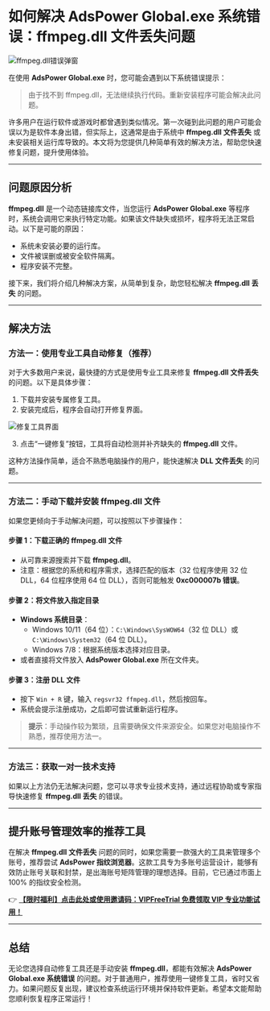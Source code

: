# 如何解决 AdsPower Global.exe 系统错误：ffmpeg.dll 文件丢失问题

![ffmpeg.dll错误弹窗](https://198301.xyz/img/947957502127673.webp)

在使用 **AdsPower Global.exe** 时，您可能会遇到以下系统错误提示：

> 由于找不到 ffmpeg.dll，无法继续执行代码。重新安装程序可能会解决此问题。

许多用户在运行软件或游戏时都曾遇到类似情况。第一次碰到此问题的用户可能会误以为是软件本身出错，但实际上，这通常是由于系统中 **ffmpeg.dll 文件丢失** 或未安装相关运行库导致的。本文将为您提供几种简单有效的解决方法，帮助您快速修复问题，提升使用体验。

---

## 问题原因分析

**ffmpeg.dll** 是一个动态链接库文件，当您运行 **AdsPower Global.exe** 等程序时，系统会调用它来执行特定功能。如果该文件缺失或损坏，程序将无法正常启动。以下是可能的原因：

- 系统未安装必要的运行库。
- 文件被误删或被安全软件隔离。
- 程序安装不完整。

接下来，我们将介绍几种解决方案，从简单到复杂，助您轻松解决 **ffmpeg.dll 丢失** 的问题。

---

## 解决方法

### 方法一：使用专业工具自动修复（推荐）

对于大多数用户来说，最快捷的方式是使用专业工具来修复 **ffmpeg.dll 文件丢失** 的问题。以下是具体步骤：

1. 下载并安装专属修复工具。
2. 安装完成后，程序会自动打开修复界面。

![修复工具界面](https://198301.xyz/img/6915488664070285.webp)

3. 点击“一键修复”按钮，工具将自动检测并补齐缺失的 **ffmpeg.dll** 文件。

这种方法操作简单，适合不熟悉电脑操作的用户，能快速解决 **DLL 文件丢失** 的问题。

---

### 方法二：手动下载并安装 ffmpeg.dll 文件

如果您更倾向于手动解决问题，可以按照以下步骤操作：

#### 步骤 1：下载正确的 ffmpeg.dll 文件
- 从可靠来源搜索并下载 **ffmpeg.dll**。
- 注意：根据您的系统和程序需求，选择匹配的版本（32 位程序使用 32 位 DLL，64 位程序使用 64 位 DLL），否则可能触发 **0xc000007b 错误**。

#### 步骤 2：将文件放入指定目录
- **Windows 系统目录**：
  - Windows 10/11（64 位）：`C:\Windows\SysWOW64`（32 位 DLL）或 `C:\Windows\System32`（64 位 DLL）。
  - Windows 7/8：根据系统版本选择对应目录。
- 或者直接将文件放入 **AdsPower Global.exe** 所在文件夹。

#### 步骤 3：注册 DLL 文件
- 按下 `Win + R` 键，输入 `regsvr32 ffmpeg.dll`，然后按回车。
- 系统会提示注册成功，之后即可尝试重新运行程序。

> **提示**：手动操作较为繁琐，且需要确保文件来源安全。如果您对电脑操作不熟悉，推荐使用方法一。

---

### 方法三：获取一对一技术支持

如果以上方法仍无法解决问题，您可以寻求专业技术支持，通过远程协助或专家指导快速修复 **ffmpeg.dll 丢失** 的错误。

---

## 提升账号管理效率的推荐工具

在解决 **ffmpeg.dll 文件丢失** 问题的同时，如果您需要一款强大的工具来管理多个账号，推荐尝试 **AdsPower 指纹浏览器**。这款工具专为多账号运营设计，能够有效防止账号关联和封禁，是出海账号矩阵管理的理想选择。目前，它已通过市面上 100% 的指纹安全检测。

👉 **[【限时福利】点击此处或使用邀请码：VIPFreeTrial 免费领取 VIP 专业功能试用！](https://bit.ly/adspower_free)**

---

## 总结

无论您选择自动修复工具还是手动安装 **ffmpeg.dll**，都能有效解决 **AdsPower Global.exe 系统错误** 的问题。对于普通用户，推荐使用一键修复工具，省时又省力。如果问题反复出现，建议检查系统运行环境并保持软件更新。希望本文能帮助您顺利恢复程序正常运行！